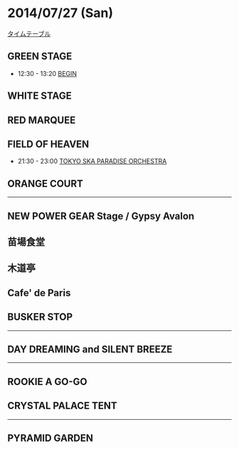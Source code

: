# 2014/07/27 (San)

[タイムテーブル](http://www.fujirockfestival.com/artist/timetable/tt27.asp)

## GREEN STAGE

+ 12:30 - 13:20 [BEGIN](http://www.fujirockfestival.com/artist/artistdata.asp?id=160)

## WHITE STAGE


## RED MARQUEE


## FIELD OF HEAVEN

+ 21:30 - 23:00 [TOKYO SKA PARADISE ORCHESTRA](http://www.fujirockfestival.com/artist/artistdata.asp?id=508)


## ORANGE COURT


---

## NEW POWER GEAR Stage / Gypsy Avalon


## 苗場食堂


## 木道亭


## Cafe' de Paris


## BUSKER STOP


---

## DAY DREAMING and SILENT BREEZE


---

## ROOKIE A GO-GO


## CRYSTAL PALACE TENT


---

## PYRAMID GARDEN

